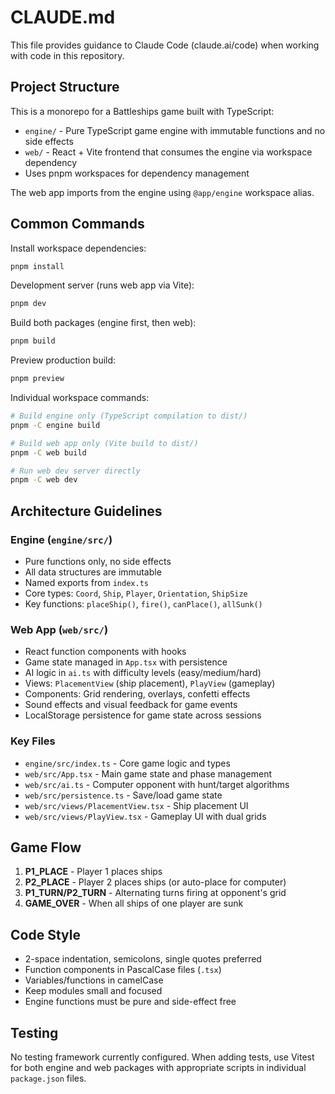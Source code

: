 # CLAUDE.md

This file provides guidance to Claude Code (claude.ai/code) when working with code in this repository.

## Project Structure

This is a monorepo for a Battleships game built with TypeScript:

- `engine/` - Pure TypeScript game engine with immutable functions and no side effects
- `web/` - React + Vite frontend that consumes the engine via workspace dependency
- Uses pnpm workspaces for dependency management

The web app imports from the engine using `@app/engine` workspace alias.

## Common Commands

Install workspace dependencies:
```bash
pnpm install
```

Development server (runs web app via Vite):
```bash
pnpm dev
```

Build both packages (engine first, then web):
```bash
pnpm build
```

Preview production build:
```bash
pnpm preview
```

Individual workspace commands:
```bash
# Build engine only (TypeScript compilation to dist/)
pnpm -C engine build

# Build web app only (Vite build to dist/)
pnpm -C web build

# Run web dev server directly
pnpm -C web dev
```

## Architecture Guidelines

### Engine (`engine/src/`)
- Pure functions only, no side effects
- All data structures are immutable
- Named exports from `index.ts`
- Core types: `Coord`, `Ship`, `Player`, `Orientation`, `ShipSize`
- Key functions: `placeShip()`, `fire()`, `canPlace()`, `allSunk()`

### Web App (`web/src/`)
- React function components with hooks
- Game state managed in `App.tsx` with persistence
- AI logic in `ai.ts` with difficulty levels (easy/medium/hard)
- Views: `PlacementView` (ship placement), `PlayView` (gameplay)
- Components: Grid rendering, overlays, confetti effects
- Sound effects and visual feedback for game events
- LocalStorage persistence for game state across sessions

### Key Files
- `engine/src/index.ts` - Core game logic and types
- `web/src/App.tsx` - Main game state and phase management
- `web/src/ai.ts` - Computer opponent with hunt/target algorithms
- `web/src/persistence.ts` - Save/load game state
- `web/src/views/PlacementView.tsx` - Ship placement UI
- `web/src/views/PlayView.tsx` - Gameplay UI with dual grids

## Game Flow
1. **P1_PLACE** - Player 1 places ships
2. **P2_PLACE** - Player 2 places ships (or auto-place for computer)
3. **P1_TURN/P2_TURN** - Alternating turns firing at opponent's grid
4. **GAME_OVER** - When all ships of one player are sunk

## Code Style
- 2-space indentation, semicolons, single quotes preferred
- Function components in PascalCase files (`.tsx`)
- Variables/functions in camelCase
- Keep modules small and focused
- Engine functions must be pure and side-effect free

## Testing
No testing framework currently configured. When adding tests, use Vitest for both engine and web packages with appropriate scripts in individual `package.json` files.
